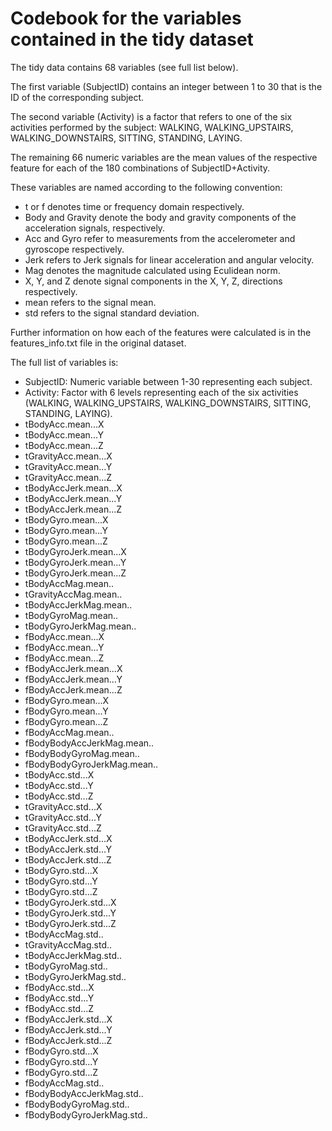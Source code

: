 # Codebook for the variables contained in the tidy dataset #

The tidy data contains 68 variables (see full list below).

The first variable (SubjectID) contains an integer  between 1 to 30 that is the ID of the corresponding subject.

The second variable (Activity) is a factor that refers to one of the six activities performed by the subject: WALKING, WALKING_UPSTAIRS, WALKING_DOWNSTAIRS, SITTING, STANDING, LAYING.

The remaining 66 numeric variables are the mean values of the respective feature for each of the 180 combinations of SubjectID+Activity. 

These variables are named according to the following convention:
* t or f denotes time or frequency domain respectively.
* Body and Gravity denote the body and gravity components of the acceleration signals, respectively.
* Acc and Gyro refer to measurements from the accelerometer and gyroscope respectively.
* Jerk refers to Jerk signals for linear acceleration and angular velocity.
* Mag denotes the magnitude calculated using Eculidean norm.
* X, Y, and Z denote signal components in the X, Y, Z, directions respectively.
* mean refers to the signal mean.
* std refers to the signal standard deviation.

Further information on how each of the features were calculated  is in the features_info.txt file in the original dataset.


The full list of variables is:
* SubjectID: Numeric variable between 1-30 representing each subject.
* Activity: Factor with 6 levels representing each of the six activities (WALKING, WALKING_UPSTAIRS, WALKING_DOWNSTAIRS, SITTING, STANDING, LAYING). 
* tBodyAcc.mean...X
* tBodyAcc.mean...Y
* tBodyAcc.mean...Z
* tGravityAcc.mean...X
* tGravityAcc.mean...Y
* tGravityAcc.mean...Z
* tBodyAccJerk.mean...X
* tBodyAccJerk.mean...Y
* tBodyAccJerk.mean...Z
* tBodyGyro.mean...X
* tBodyGyro.mean...Y
* tBodyGyro.mean...Z
* tBodyGyroJerk.mean...X
* tBodyGyroJerk.mean...Y
* tBodyGyroJerk.mean...Z
* tBodyAccMag.mean..
* tGravityAccMag.mean..
* tBodyAccJerkMag.mean..
* tBodyGyroMag.mean..
* tBodyGyroJerkMag.mean..
* fBodyAcc.mean...X
* fBodyAcc.mean...Y
* fBodyAcc.mean...Z
* fBodyAccJerk.mean...X
* fBodyAccJerk.mean...Y
* fBodyAccJerk.mean...Z
* fBodyGyro.mean...X
* fBodyGyro.mean...Y
* fBodyGyro.mean...Z
* fBodyAccMag.mean..
* fBodyBodyAccJerkMag.mean..
* fBodyBodyGyroMag.mean..
* fBodyBodyGyroJerkMag.mean..
* tBodyAcc.std...X
* tBodyAcc.std...Y
* tBodyAcc.std...Z
* tGravityAcc.std...X
* tGravityAcc.std...Y
* tGravityAcc.std...Z
* tBodyAccJerk.std...X
* tBodyAccJerk.std...Y
* tBodyAccJerk.std...Z
* tBodyGyro.std...X
* tBodyGyro.std...Y
* tBodyGyro.std...Z
* tBodyGyroJerk.std...X
* tBodyGyroJerk.std...Y
* tBodyGyroJerk.std...Z
* tBodyAccMag.std..
* tGravityAccMag.std..
* tBodyAccJerkMag.std..
* tBodyGyroMag.std..
* tBodyGyroJerkMag.std..
* fBodyAcc.std...X
* fBodyAcc.std...Y
* fBodyAcc.std...Z
* fBodyAccJerk.std...X
* fBodyAccJerk.std...Y
* fBodyAccJerk.std...Z
* fBodyGyro.std...X
* fBodyGyro.std...Y
* fBodyGyro.std...Z
* fBodyAccMag.std..
* fBodyBodyAccJerkMag.std..
* fBodyBodyGyroMag.std..
* fBodyBodyGyroJerkMag.std..
